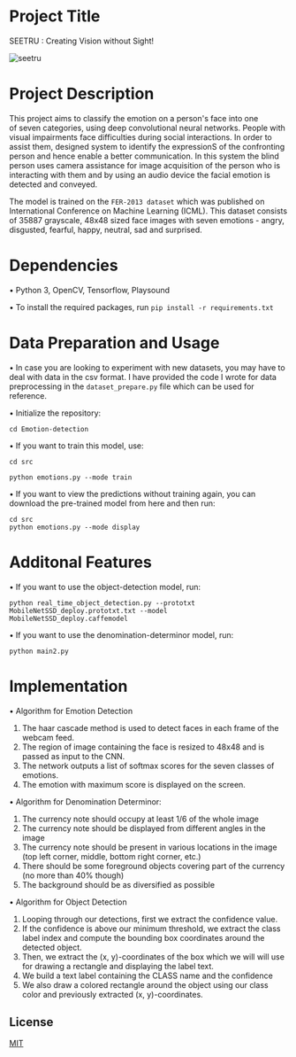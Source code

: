 
# Project Title

SEETRU : Creating Vision without Sight! 

![seetru](https://user-images.githubusercontent.com/77536386/170880487-8bfe6077-909c-4418-8b1b-6db8e0e78371.png)


# Project Description

This project aims to classify the emotion on a person's face into one of seven categories, using deep convolutional neural networks. People with visual impairments face difficulties during social interactions. In order to assist them, designed system to identify the expressionS of the confronting person and hence enable a better communication. In this system the blind person uses camera assistance for image acquisition of the person who is interacting with them and by using an audio device the facial emotion is detected and conveyed. 

The model is trained on the `FER-2013 dataset` which was published on International Conference on Machine Learning (ICML). This dataset consists of 35887 grayscale, 48x48 sized face images with seven emotions - angry, disgusted, fearful, happy, neutral, sad and surprised.

# Dependencies

• Python 3, OpenCV, Tensorflow, Playsound

• To install the required packages, run `pip install -r requirements.txt`

# Data Preparation and Usage

• In case you are looking to experiment with new datasets, you may have to deal with data in the csv format. I have provided the code I wrote for data preprocessing in the `dataset_prepare.py` file which can be used for reference.

• Initialize the repository:

`cd Emotion-detection`

• If you want to train this model, use:

`cd src`
                                                                                                                                                                                                                                                                                                                                                                                                                                                       
`python emotions.py --mode train`

• If you want to view the predictions without training again, you can download the pre-trained model from here and then run:

`cd src`   
`python emotions.py --mode display`

# Additonal Features

• If you want to use the object-detection model, run:

`python real_time_object_detection.py --prototxt MobileNetSSD_deploy.prototxt.txt --model MobileNetSSD_deploy.caffemodel`

• If you want to use the denomination-determinor model, run:

`python main2.py`


# Implementation

• Algorithm for Emotion Detection

1. The haar cascade method is used to detect faces in each frame of the webcam feed.
2. The region of image containing the face is resized to 48x48 and is passed as input to the CNN. 
3. The network outputs a list of softmax scores for the seven classes of emotions.
4. The emotion with maximum score is displayed on the screen.

• Algorithm for Denomination Determinor:

1. The currency note should occupy at least 1/6 of the whole image
2. The currency note should be displayed from different angles in the image
3. The currency note should be present in various locations in the image (top left corner, middle, bottom right corner, etc.)
4. There should be some foreground objects covering part of the currency (no more than 40% though)
5. The background should be as diversified as possible


• Algorithm for Object Detection

1. Looping through our detections, first we extract the confidence value.
2. If the confidence is above our minimum threshold, we extract the class label index and compute the bounding box coordinates around the detected object.
3. Then, we extract the (x, y)-coordinates of the box which we will will use for drawing a rectangle and displaying the label text.
4. We build a text label containing the CLASS name and the confidence
5. We also draw a colored rectangle around the object using our class color and previously extracted (x, y)-coordinates.





## License

[MIT](https://choosealicense.com/licenses/mit/)

